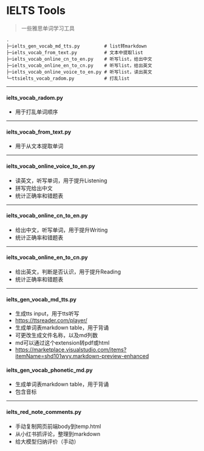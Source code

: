 # IELTS Tools

> 一些雅思单词学习工具

``` text
.
├─ielts_gen_vocab_md_tts.py         # list转markdown
├─ielts_vocab_from_text.py          # 文本中提取list
├─ielts_vocab_online_cn_to_en.py    # 听写list，给出中文
├─ielts_vocab_online_en_to_cn.py    # 听写list，给出英文
├─ielts_vocab_online_voice_to_en.py # 听写list，读出英文
└─ttsielts_vocab_radom.py           # 打乱list
```
---

#### ielts_vocab_radom.py
- 用于打乱单词顺序

---

#### ielts_vocab_from_text.py
- 用于从文本提取单词

---

#### ielts_vocab_online_voice_to_en.py
- 读英文，听写单词，用于提升Listening
- 拼写完给出中文
- 统计正确率和错题表

---

#### ielts_vocab_online_cn_to_en.py
- 给出中文，听写单词，用于提升Writing
- 统计正确率和错题表

---

#### ielts_vocab_online_en_to_cn.py
- 给出英文，判断是否认识，用于提升Reading
- 统计正确率和错题表

---

#### ielts_gen_vocab_md_tts.py
- 生成tts input，用于tts听写
- https://ttsreader.com/player/
- 生成单词表markdown table，用于背诵
- 可更改生成文件名称，以及md列数
- md可以通过这个extension转pdf或html
- https://marketplace.visualstudio.com/items?itemName=shd101wyy.markdown-preview-enhanced

#### ielts_gen_vocab_phonetic_md.py
- 生成单词表markdown table，用于背诵
- 包含音标



---

#### ielts_red_note_comments.py
- 手动复制网页前端body到temp.html
- 从小红书抓评论，整理到markdown
- 给大模型归纳评价（手动）

<!-- conda env export > environment.yml -->